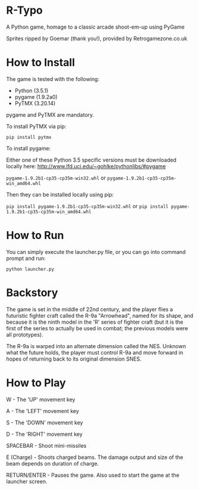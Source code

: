 # R-Typo
A Python game, homage to a classic arcade shoot-em-up using PyGame

Sprites ripped by Goemar (thank you!), provided by Retrogamezone.co.uk

# How to Install

The game is tested with the following:
- Python (3.5.1)
- pygame (1.9.2a0)
- PyTMX (3.20.14)

pygame and PyTMX are mandatory. 

To install PyTMX via pip: 

`pip install pytmx`

To install pygame: 

Either one of these Python 3.5 specific versions must be downloaded locally here: http://www.lfd.uci.edu/~gohlke/pythonlibs/#pygame

`pygame-1.9.2b1-cp35-cp35m-win32.whl` or `pygame-1.9.2b1-cp35-cp35m-win_amd64.whl`

Then they can be installed locally using pip:

`pip install pygame-1.9.2b1-cp35-cp35m-win32.whl` or `pip install pygame-1.9.2b1-cp35-cp35m-win_amd64.whl`

# How to Run

You can simply execute the launcher.py file, or you can go into command prompt and run: 

`python launcher.py`

# Backstory

The game is set in the middle of 22nd century, and the player flies a futuristic fighter craft called the R-9a "Arrowhead", named for its shape, and because it is the ninth model in the 'R' series of fighter craft (but it is the first of the series to actually be used in combat; the previous models were all prototypes). 

The R-9a is warped into an alternate dimension called the NES. Unknown what the future holds, the player must control R-9a and move forward in hopes of returning back to its original dimension SNES.

# How to Play
W - The 'UP' movement key

A - The 'LEFT' movement key

S - The 'DOWN' movement key

D - The 'RIGHT' movement key


SPACEBAR - Shoot mini-missiles

E (Charge) - Shoots charged beams. The damage output and size of the beam depends on duration of charge.

RETURN/ENTER - Pauses the game. Also used to start the game at the launcher screen.
